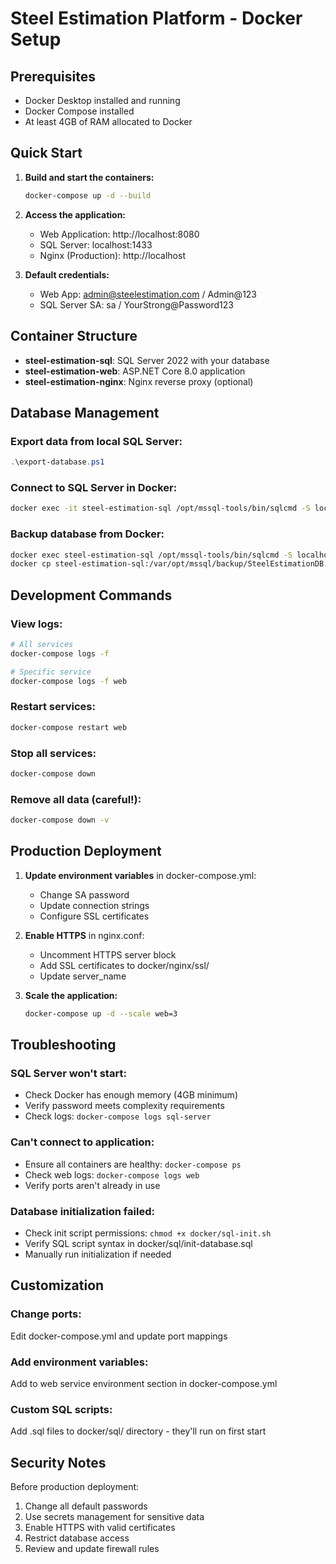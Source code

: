 # Steel Estimation Platform - Docker Setup

## Prerequisites
- Docker Desktop installed and running
- Docker Compose installed
- At least 4GB of RAM allocated to Docker

## Quick Start

1. **Build and start the containers:**
   ```bash
   docker-compose up -d --build
   ```

2. **Access the application:**
   - Web Application: http://localhost:8080
   - SQL Server: localhost:1433
   - Nginx (Production): http://localhost

3. **Default credentials:**
   - Web App: admin@steelestimation.com / Admin@123
   - SQL Server SA: sa / YourStrong@Password123

## Container Structure

- **steel-estimation-sql**: SQL Server 2022 with your database
- **steel-estimation-web**: ASP.NET Core 8.0 application
- **steel-estimation-nginx**: Nginx reverse proxy (optional)

## Database Management

### Export data from local SQL Server:
```powershell
.\export-database.ps1
```

### Connect to SQL Server in Docker:
```bash
docker exec -it steel-estimation-sql /opt/mssql-tools/bin/sqlcmd -S localhost -U sa -P YourStrong@Password123
```

### Backup database from Docker:
```bash
docker exec steel-estimation-sql /opt/mssql-tools/bin/sqlcmd -S localhost -U SA -P YourStrong@Password123 -Q "BACKUP DATABASE [SteelEstimationDB] TO DISK = N'/var/opt/mssql/backup/SteelEstimationDB.bak'"
docker cp steel-estimation-sql:/var/opt/mssql/backup/SteelEstimationDB.bak ./backup/
```

## Development Commands

### View logs:
```bash
# All services
docker-compose logs -f

# Specific service
docker-compose logs -f web
```

### Restart services:
```bash
docker-compose restart web
```

### Stop all services:
```bash
docker-compose down
```

### Remove all data (careful!):
```bash
docker-compose down -v
```

## Production Deployment

1. **Update environment variables** in docker-compose.yml:
   - Change SA password
   - Update connection strings
   - Configure SSL certificates

2. **Enable HTTPS** in nginx.conf:
   - Uncomment HTTPS server block
   - Add SSL certificates to docker/nginx/ssl/
   - Update server_name

3. **Scale the application:**
   ```bash
   docker-compose up -d --scale web=3
   ```

## Troubleshooting

### SQL Server won't start:
- Check Docker has enough memory (4GB minimum)
- Verify password meets complexity requirements
- Check logs: `docker-compose logs sql-server`

### Can't connect to application:
- Ensure all containers are healthy: `docker-compose ps`
- Check web logs: `docker-compose logs web`
- Verify ports aren't already in use

### Database initialization failed:
- Check init script permissions: `chmod +x docker/sql-init.sh`
- Verify SQL script syntax in docker/sql/init-database.sql
- Manually run initialization if needed

## Customization

### Change ports:
Edit docker-compose.yml and update port mappings

### Add environment variables:
Add to web service environment section in docker-compose.yml

### Custom SQL scripts:
Add .sql files to docker/sql/ directory - they'll run on first start

## Security Notes

Before production deployment:
1. Change all default passwords
2. Use secrets management for sensitive data
3. Enable HTTPS with valid certificates
4. Restrict database access
5. Review and update firewall rules